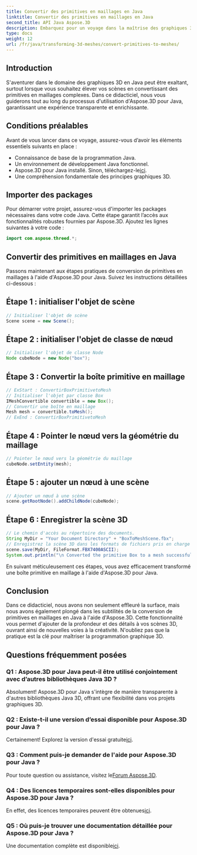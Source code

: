 ```yaml
---
title: Convertir des primitives en maillages en Java
linktitle: Convertir des primitives en maillages en Java
second_title: API Java Aspose.3D
description: Embarquez pour un voyage dans la maîtrise des graphiques 3D avec Aspose.3D pour Java - convertissez sans effort les primitives en maillages fascinants. Améliorez votre expérience de codage maintenant !
type: docs
weight: 12
url: /fr/java/transforming-3d-meshes/convert-primitives-to-meshes/
---
```

## Introduction
S'aventurer dans le domaine des graphiques 3D en Java peut être exaltant, surtout lorsque vous souhaitez élever vos scènes en convertissant des primitives en maillages complexes. Dans ce didacticiel, nous vous guiderons tout au long du processus d'utilisation d'Aspose.3D pour Java, garantissant une expérience transparente et enrichissante.
## Conditions préalables
Avant de vous lancer dans ce voyage, assurez-vous d’avoir les éléments essentiels suivants en place :
- Connaissance de base de la programmation Java.
- Un environnement de développement Java fonctionnel.
-  Aspose.3D pour Java installé. Sinon, téléchargez-le[ici](https://releases.aspose.com/3d/java/).
- Une compréhension fondamentale des principes graphiques 3D.
## Importer des packages
Pour démarrer votre projet, assurez-vous d'importer les packages nécessaires dans votre code Java. Cette étape garantit l’accès aux fonctionnalités robustes fournies par Aspose.3D. Ajoutez les lignes suivantes à votre code :
```java
import com.aspose.threed.*;
```
## Convertir des primitives en maillages en Java
Passons maintenant aux étapes pratiques de conversion de primitives en maillages à l'aide d'Aspose.3D pour Java. Suivez les instructions détaillées ci-dessous :
## Étape 1 : initialiser l'objet de scène
```java
// Initialiser l'objet de scène
Scene scene = new Scene();
```
## Étape 2 : initialiser l'objet de classe de nœud
```java
// Initialiser l'objet de classe Node
Node cubeNode = new Node("box");
```
## Étape 3 : Convertir la boîte primitive en maillage
```java
// ExStart : ConvertirBoxPrimitivetoMesh
// Initialiser l'objet par classe Box
IMeshConvertible convertible = new Box();
// Convertir une boîte en maillage
Mesh mesh = convertible.toMesh();
// ExEnd : ConvertirBoxPrimitivetoMesh
```
## Étape 4 : Pointer le nœud vers la géométrie du maillage
```java
// Pointer le nœud vers la géométrie du maillage
cubeNode.setEntity(mesh);
```
## Étape 5 : ajouter un nœud à une scène
```java
// Ajouter un nœud à une scène
scene.getRootNode().addChildNode(cubeNode);
```
## Étape 6 : Enregistrer la scène 3D
```java
// Le chemin d'accès au répertoire des documents.
String MyDir = "Your Document Directory" + "BoxToMeshScene.fbx";
// Enregistrez la scène 3D dans les formats de fichiers pris en charge
scene.save(MyDir, FileFormat.FBX7400ASCII);
System.out.println("\n Converted the primitive Box to a mesh successfully.\nFile saved at " + MyDir);
```
En suivant méticuleusement ces étapes, vous avez efficacement transformé une boîte primitive en maillage à l'aide d'Aspose.3D pour Java.
## Conclusion
Dans ce didacticiel, nous avons non seulement effleuré la surface, mais nous avons également plongé dans les subtilités de la conversion de primitives en maillages en Java à l'aide d'Aspose.3D. Cette fonctionnalité vous permet d'ajouter de la profondeur et des détails à vos scènes 3D, ouvrant ainsi de nouvelles voies à la créativité. N'oubliez pas que la pratique est la clé pour maîtriser la programmation graphique 3D.
## Questions fréquemment posées
### Q1 : Aspose.3D pour Java peut-il être utilisé conjointement avec d’autres bibliothèques Java 3D ?
Absolument! Aspose.3D pour Java s'intègre de manière transparente à d'autres bibliothèques Java 3D, offrant une flexibilité dans vos projets graphiques 3D.
### Q2 : Existe-t-il une version d’essai disponible pour Aspose.3D pour Java ?
 Certainement! Explorez la version d'essai gratuite[ici](https://releases.aspose.com/).
### Q3 : Comment puis-je demander de l'aide pour Aspose.3D pour Java ?
 Pour toute question ou assistance, visitez le[Forum Aspose.3D](https://forum.aspose.com/c/3d/18).
### Q4 : Des licences temporaires sont-elles disponibles pour Aspose.3D pour Java ?
 En effet, des licences temporaires peuvent être obtenues[ici](https://purchase.aspose.com/temporary-license/).
### Q5 : Où puis-je trouver une documentation détaillée pour Aspose.3D pour Java ?
 Une documentation complète est disponible[ici](https://reference.aspose.com/3d/java/).